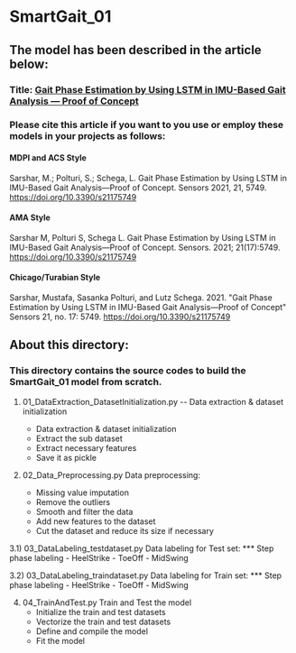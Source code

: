 # SmartGait_01
## The model has been described in the article below:
### Title: [Gait Phase Estimation by Using LSTM in IMU-Based Gait Analysis — Proof of Concept](https://www.mdpi.com/1424-8220/21/17/5749)

### Please cite this article if you want to you use or employ these models in your projects as follows:
#### MDPI and ACS Style
Sarshar, M.; Polturi, S.; Schega, L. Gait Phase Estimation by Using LSTM in IMU-Based Gait Analysis—Proof of Concept. Sensors 2021, 21, 5749. https://doi.org/10.3390/s21175749

#### AMA Style
Sarshar M, Polturi S, Schega L. Gait Phase Estimation by Using LSTM in IMU-Based Gait Analysis—Proof of Concept. Sensors. 2021; 21(17):5749. https://doi.org/10.3390/s21175749

#### Chicago/Turabian Style
Sarshar, Mustafa, Sasanka Polturi, and Lutz Schega. 2021. "Gait Phase Estimation by Using LSTM in IMU-Based Gait Analysis—Proof of Concept" Sensors 21, no. 17: 5749. https://doi.org/10.3390/s21175749

## About this directory:
### This directory contains the source codes to build the SmartGait_01 model from scratch.

1) 01_DataExtraction_DatasetInitialization.py
-- Data extraction & dataset initialization
   - Data extraction & dataset initialization
   - Extract the sub dataset 
   - Extract necessary features
   - Save it as pickle

2) 02_Data_Preprocessing.py
Data preprocessing:
   - Missing value imputation
   - Remove the outliers
   - Smooth and filter the data
   - Add new features to the dataset
   - Cut the dataset and reduce its size if necessary

3.1) 03_DataLabeling_testdataset.py
Data labeling for Test set:
   *** Step phase labeling
       - HeelStrike
       - ToeOff
       - MidSwing

3.2) 03_DataLabeling_traindataset.py
    Data labeling for Train set:
    *** Step phase labeling
        - HeelStrike
        - ToeOff
        - MidSwing

4) 04_TrainAndTest.py
Train and Test the model
    - Initialize the train and test datasets
    - Vectorize the train and test datasets
    - Define and compile the model
    - Fit the model
